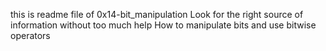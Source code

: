 this is readme file of 0x14-bit_manipulation
Look for the right source of information without too much help
How to manipulate bits and use bitwise operators
